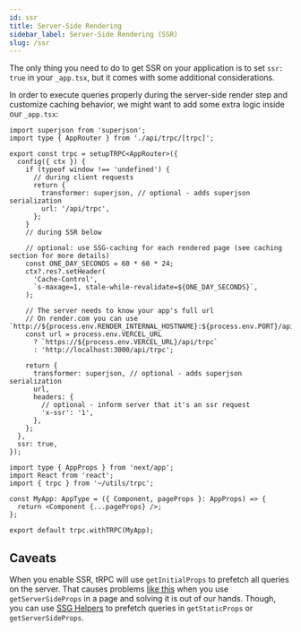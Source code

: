 ```yaml
---
id: ssr
title: Server-Side Rendering
sidebar_label: Server-Side Rendering (SSR)
slug: /ssr
---
```


The only thing you need to do to get SSR on your application is to set `ssr: true` in your `_app.tsx`, but it comes with some additional considerations.

In order to execute queries properly during the server-side render step and customize caching behavior, we might want to add some extra logic inside our `_app.tsx`:

```tsx title='utils/trpc.ts'
import superjson from 'superjson';
import type { AppRouter } from './api/trpc/[trpc]';

export const trpc = setupTRPC<AppRouter>({
  config({ ctx }) {
    if (typeof window !== 'undefined') {
      // during client requests
      return {
        transformer: superjson, // optional - adds superjson serialization
        url: '/api/trpc',
      };
    }
    // during SSR below

    // optional: use SSG-caching for each rendered page (see caching section for more details)
    const ONE_DAY_SECONDS = 60 * 60 * 24;
    ctx?.res?.setHeader(
      'Cache-Control',
      `s-maxage=1, stale-while-revalidate=${ONE_DAY_SECONDS}`,
    );

    // The server needs to know your app's full url
    // On render.com you can use `http://${process.env.RENDER_INTERNAL_HOSTNAME}:${process.env.PORT}/api/trpc`
    const url = process.env.VERCEL_URL
      ? `https://${process.env.VERCEL_URL}/api/trpc`
      : 'http://localhost:3000/api/trpc';

    return {
      transformer: superjson, // optional - adds superjson serialization
      url,
      headers: {
        // optional - inform server that it's an ssr request
        'x-ssr': '1',
      },
    };
  },
  ssr: true,
});
```

```tsx title='pages/_app.tsx'
import type { AppProps } from 'next/app';
import React from 'react';
import { trpc } from '~/utils/trpc';

const MyApp: AppType = ({ Component, pageProps }: AppProps) => {
  return <Component {...pageProps} />;
};

export default trpc.withTRPC(MyApp);
```

## Caveats

When you enable SSR, tRPC will use `getInitialProps` to prefetch all queries on the server. That causes problems [like this](https://github.com/trpc/trpc/issues/596) when you use `getServerSideProps` in a page and solving it is out of our hands. Though, you can use [SSG Helpers](/docs/ssg-helpers) to prefetch queries in `getStaticProps` or `getServerSideProps`.
